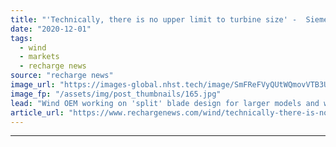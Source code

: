 ```yaml
---
title: "'Technically, there is no upper limit to turbine size' -  Siemens Gamesa onshore technology chief"
date: "2020-12-01"
tags: 
  - wind
  - markets
  - recharge news
source: "recharge news"
image_url: "https://images-global.nhst.tech/image/SmFReFVyQUtWQmovVTB3UlY5bWFtaTlkcjIxVUhiZWVlOGpOTTJIMnJUMD0=/nhst/binary/300581e8046af4e1e7e0e76a2d7325e7"
image_fp: "/assets/img/post_thumbnails/165.jpg"
lead: "Wind OEM working on 'split' blade design for larger models and ways to dismantle machines for transport, says Jorge Magalhães"
article_url: "https://www.rechargenews.com/wind/technically-there-is-no-upper-limit-to-turbine-size-siemens-gamesa-onshore-technology-chief/2-1-922611"
---
```


---

